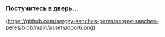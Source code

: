 ### Постучитесь в дверь...
(https://github.com/sergey-sanches-peres/sergey-sanches-peres/blob/main/assets/door6.png)
